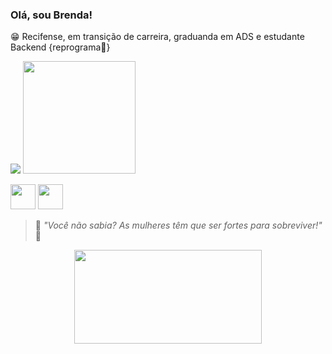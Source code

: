 


### Olá, sou Brenda!   
                       

  😁 Recifense, em transição de carreira, graduanda em ADS e estudante Backend {reprograma💜} 


![](https://github-readme-stats.vercel.app/api?username=brensmiranda&show_icons=true&theme=panda)
 <img height="180em" src="https://github-readme-stats.vercel.app/api/top-langs/?username=brensmiranda&layout=compact&langs_count=7&theme=dracula"/>
</div>


<img src="https://cdn.jsdelivr.net/gh/devicons/devicon/icons/javascript/javascript-original.svg" width="40" height="40"/> <img src="https://cdn.jsdelivr.net/gh/devicons/devicon/icons/git/git-plain.svg" width="40" height="40"/>




> 🌸 _"Você não sabia? As mulheres têm que ser fortes para sobreviver!"_ 🌸

<p align="center">
  <img width="300" height="150" src="https://c.tenor.com/Q9vIbSaQ93UAAAAC/sakura-haruno-naruto.gif">
</p>



